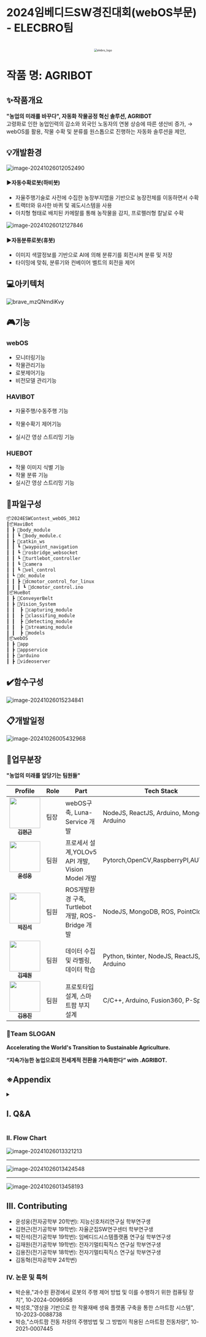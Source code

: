 # 2024임베디드SW경진대회(webOS부문) - ELECBRO팀
<p align="center">
  <br>
 	<img src="./assets/images/README/image-20241026190510507.png" alt="elebro_logo" style="zoom:50%;" />
  <br>
</p>



# 작품 명: AGRIBOT

## ✨작품개요
**"농업의 미래를 바꾸다", 자동화 작물공정 혁신 솔루션, AGRIBOT**<br>
고령화로 인한 농업인력의 감소와 외국인 노동자의 연봉 상승에 따른 생산비 증가,
→ webOS를 활용, 작물 수확 및 분류를 원스톱으로 진행하는 자동화 솔루션을 제안,



## 💡개발환경

![image-20241026012052490](./assets/images/README/image-20241026012052490.png)

#### ▶자동수확로봇(하비봇)

- 자율주행기술로 사전에 수집한 농장부지맵을 기반으로 농장전체를 이동하면서 수확
- 트랙터와 유사한 바퀴 및 궤도시스템을 사용
- 아치형 형태로 배치된 카메랄를 통해 농작물을 감지, 프로펠러형 칼날로 수확



![image-20241026012127846](./assets/images/README/image-20241026012127846.png)

#### ▶자동분류로봇(휴봇)

- 이미지 색깔정보를 기반으로 AI에 의해 분류기를 회전시켜 분류 및 저장
- 타이밍에 맞춰, 분류기와 컨베이어 벨트의 회전을 제어



##  💻아키텍처

![brave_mzQNmdiKvy](./assets/images/README/brave_mzQNmdiKvy.webp)

## 🎮기능

### webOS

- 모니터링기능
- 작물관리기능
- 로봇제어기능
- 비전모델 관리기능



### HAVIBOT

- 자율주행/수동주행 기능
- 작물수확기 제어기능

- 실시간 영상 스트리밍 기능



### HUEBOT

- 작물 이미지 식별 기능
- 작물 분류 기능
- 실시간 영상 스트리밍 기능







## 📂파일구성

```bash
📦2024ESWContest_webOS_3012
┃📦HaviBot
┃ ┣ 📂body_module
┃ ┃ ┗ 📜body_module.c
┃ ┣ 📂catkin_ws
┃ ┃ ┗ 📂waypoint_navigation
┃ ┃ ┗ 📂rosbridge_websocket
┃ ┃ ┗ 📂turtlebot_controller
┃ ┃ ┗ 📂camera
┃ ┃ ┗ 📂vel_control
┃ ┗ 📂dc_module
┃ ┃ ┣ 📂dcmotor_control_for_linux
┃ ┃ ┃ ┗ 📜dcmotor_control.ino
┃📦HueBot
┃ ┣ 📂ConveyerBelt
┃ ┣ 📂Vision_System
┃ ┃  ┣ 📂capturing_module
┃ ┃  ┣ 📂classifing_module
┃ ┃  ┣ 📂detecting_module
┃ ┃  ┣ 📂streaming_module
┃ ┃  ┣ 📂models
┃📦webOS
┃ ┣ 📂app
┃ ┣ 📂appservice
┃ ┣ 📂arduino
┃ ┣ 📂videoserver
```



## ✔️함수구성

![image-20241026015234841](./assets/images/README/image-20241026015234841.png)







## 📋개발일정

![image-20241026005432968](./assets/images/README/image-20241026005432968.png)





## 📑업무분장

**"농업의 미래를 앞당기는 팀원들"**

| Profile | Role | Part | Tech Stack |
| ------- | ---- | ---- | ---------- |
| <div align="center"><a href="https://blog.naver.com/yhon89"><img src="./assets/images/README/hyongoon.png" width="80px;" alt=""/><br/><sub><b>김현근</b><sub></a></div> | 팀장 | webOS구축, Luna-Service 개발 | NodeJS, ReactJS, Arduino, MongoDB, Arduino |
| <div align="center"><a href="https://blog.naver.com/yhon89"><img src="./assets/images/README/sungwoong.png" width="80px;" alt=""/><br/><sub><b>윤성웅</b><sub></a></div> | 팀원 | 프로세서 설계,YOLOv5 API 개발, Vision Model 개발 | Pytorch,OpenCV,RaspberryPI,AUTOSAR |
| <div align="center"><a href="https://blog.naver.com/yhon89"><img src="./assets/images/README/jinseok.png" width="80px;" alt=""/><br/><sub><b>박진석<sub></a></div> | 팀원 | ROS개발환경 구축, Turtlebot 개발, ROS-Bridge 개발 | NodeJS, MongoDB, ROS, PointCloud |
| <div align="center"><a href="https://blog.naver.com/yhon89"><img src="./assets/images/README/jaewon.png" width="80px;" alt=""/><br/><sub><b>김재원</b><sub></a></div> | 팀원 | 데이터 수집 및 라벨링, 데이터 학습 | Python, tkinter, NodeJS, ReactJS, Arduino |
| <div align="center"><a href="https://blog.naver.com/yhon89"><img src="./assets/images/README/yongjin.png" width="80px;" alt=""/><br/><sub><b>김용진</b><sub></a></div> | 팀원 | 프로토타입 설계, 스마트팜 부지 설계 | C/C++, Arduino, Fusion360, P-Spice |



### 📣Team SLOGAN

**Accelerating the World's Transition to Sustainable Agriculture.**

**“지속가능한 농업으로의 전세계적 전환을 가속화한다” with .AGRIBOT.**



## ※Appendix

<details>
<summary><h2>I. Q&A </h2></summary><br/>
**<질문1>** 스마트팜을 도입하려는 농장주의 재배 작물이 다양할 수 있는데, 사과, 딸기, 오렌지, 참외 등 다양한 작물에 대해 분류할 수 있는 방안이 있나요?


**<답변1>** YOLOv5 기반 비전 모델을 통해 농작물의 범주를 고려한 다양한 비전 모델을 개발할 계획이며, 농장 환경에 맞는 데이터를 확보하면 맞춤형 모델 제작이 가능해 작물 종류에 따른 제약이 없습니다.

**<질문2>** 작물을 재배하거나 운송, 분류할 때 작물의 손상을 줄여야 상품 가치가 높아질 텐데, 일렉브로 팀의 수확 과정에서 작물 손상이 많이 발생하지 않을까요?

**<답변2>** 저희는 상품 가치가 높은 작물의 손상을 줄이기 위해 로봇팔 디자인을 개선하거나, 충격 흡수에 적합한 부드러운 소재를 활용하여 손상 최소화 방안을 마련할 수 있습니다.

**<질문3>** 현재 webOS에서 하비봇만 제어하고 있으며, 휴봇은 별도로 제어되고 있는데, 두 로봇을 통합하여 중앙 제어할 필요는 없는가? 현재 두 로봇 간의 작업이 순조롭게 이어지고 있는가?

**<답변3>** 두 로봇은 하나의 시스템에 속하지만 각각 수확과 분류라는 독립적인 역할을 수행하고 있어, 개별 제어로도 작업 효율을 유지할 수 있습니다. 이 독립적인 제어 구조는 webOS 시스템의 부담을 줄이고 각 로봇의 최적 성능을 보장하며, 유지 관리 및 확장에도 유연하게 대응할 수 있어 추가 기능이 필요할 경우에도 무리가 없습니다.

<br/>
</details>



### II. Flow Chart

![image-20241026013321213](./assets/images/README/image-20241026013321213.png)

<hr>



![image-20241026013424548](./assets/images/README/image-20241026013424548.png)

<hr>

![image-20241026013458193](./assets/images/README/image-20241026013458193.png)



## III. Contributing

- 윤성웅(전자공학부 20학번): 지능신호처리연구실 학부연구생
- 김현근(전기공학부 19학번): 자율군집SW연구센터 학부연구생
- 박진석(전기공학부 19학번): 임베디드시스템플랫폼 연구실 학부연구생
- 김재원(전기공학부 19학번): 전자기멀티픽직스 연구실 학부연구생
- 김용진(전기공학부 18학번): 전자기멀티픽직스 연구실 학부연구생
- 김동혁(전자공학부 24학번)



### IV. 논문 및 특허

- 박순용,"과수원 환경에서 로봇의 주행 제어 방법 및 이를 수행하기 위한 컴퓨팅 장치", 10-2024-0096958
- 박성호,"영상을 기반으로 한 작물재배 생육 플랫폼 구축을 통한 스마트팜 시스템", 10-2023-0088738
- 박승,"스마트팜 전동 차량의 주행방법 및 그 방법이 적용된 스마트팜 전동차량", 10-2021-0007445
